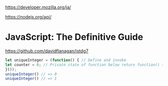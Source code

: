 https://developer.mozilla.org/ja/


https://nodejs.org/api/

# JavaScript: The Definitive Guide
https://github.com/davidflanagan/jstdg7
```js
let uniqueInteger = (function() { // Define and invoke
let counter = 0; // Private state of function below return function() { return counter++; };
}());
uniqueInteger() // => 0 
uniqueInteger() // => 1
```
